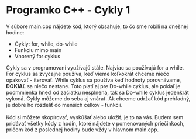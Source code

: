 # Programko C++ - Cykly 1

V súbore main.cpp nájdete kód, ktorý obsahuje, to čo sme robili na dnešnej hodine:
<ul> 
  <li>Cykly: for, while, do-while</li>
  <li>Funkciu mimo main</li>
  <li>Vnorený for cyklus</li>
</ul>
Cykly sa v programovaní využívajú stále. Najviac sa používajú for a while. For cyklus sa zvyčajne používa, keď vieme koľkokrát chceme niečo opakovať - iterovať. While cyklus sa používa keď hodnoty porovnávame, <strong>DOKIAĽ</strong> sa niečo nestane. Toto platí aj pre Do-while cyklus, ale pokiaľ je podmmienka hneď od začiatku nesplnená, tak sa Do-while cyklus jedenkrát vykoná. Cykly môžeme do seba aj vnárať. Ak chceme udržať kód prehľadný, je dobré ho rozdeliť do menších celkov - funkcií.
<br/><br/>
Kód si môžete skopírovať, vyskúšať alebo uložiť, je to na vás.
Budem sem pridávať všetky kódy z hodín, ktoré nájdete v pomenovaných priečinkoch, pričom kód z poslednej hodiny bude vždy v hlavnom main.cpp.
